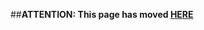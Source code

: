 ##**ATTENTION: This page has moved [HERE](https://github.com/Linaro/documentation/wiki/RP-Kernel-Roadmap)**
